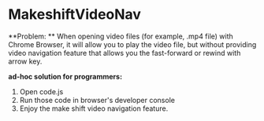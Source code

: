 # MakeshiftVideoNav

**Problem: **
When opening video files (for example, .mp4 file) with Chrome Browser, it will allow you to play the video file, but without providing video navigation feature that allows you the fast-forward or rewind with arrow key.

**ad-hoc solution for programmers:**
1. Open code.js
2. Run those code in browser's developer console
3. Enjoy the make shift video navigation feature.
